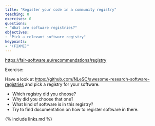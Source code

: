 ```yaml
---
title: "Register your code in a community registry"
teaching: 0
exercises: 0
questions:
- "What are software registries?"
objectives:
- "Pick a relevant software registry"
keypoints:
- "(FIXME)"
---
```

https://fair-software.eu/recommendations/registry

Exercise:

Have a look at https://github.com/NLeSC/awesome-research-software-registries and pick a registry for your software.
- Which registry did you choose?
- Why did you choose that one?
- What kind of software is in this registry?
- Try to find documentation on how to register software in there.

{% include links.md %}
